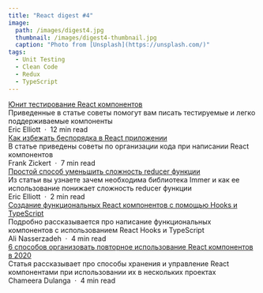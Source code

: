 ```yaml
---
title: "React digest #4"
image: 
  path: /images/digest4.jpg
  thumbnail: /images/digest4-thumbnail.jpg
  caption: "Photo from [Unsplash](https://unsplash.com/)"
tags:
  - Unit Testing
  - Clean Code
  - Redux
  - TypeScript
---
```


<div class="digest">
    <a href="https://medium.com/javascript-scene/unit-testing-react-components-aeda9a44aae2">Юнит тестирование React компонентов</a>
    <div class="digest-desc">Приведенные в статье советы помогут вам писать тестируемые и легко поддерживаемые компоненты</div> 
    <div class="digest-time">Eric Elliott &nbsp;&middot;&nbsp; 12 min read</div>
</div>

<div class="digest">
    <a href="https://codeburst.io/your-react-app-is-a-mess-before-you-even-know-it-6575d13f2e51">Как избежать беспорядка в React приложении</a>
    <div class="digest-desc">В статье приведены советы по организации кода при написании React компонентов</div> 
    <div class="digest-time">Frank Zickert &nbsp;&middot;&nbsp; 7 min read</div>
</div>

<div class="digest">
    <a href="https://medium.com/javascript-scene/one-cool-trick-to-simplify-reducer-functions-bbbffe488bb6">Простой способ уменьшить сложность reducer функции</a>
    <div class="digest-desc">Из статьи вы узнаете зачем необходима библиотека Immer и как ее использование понижает сложность reducer функции</div> 
    <div class="digest-time">Eric Elliott &nbsp;&middot;&nbsp; 2 min read</div>
</div>

<div class="digest">
    <a href="https://levelup.gitconnected.com/using-react-functional-components-with-hooks-in-typescript-6d61075edddc">Создание функциональных React компонентов с помощью Hooks и TypeScript</a>
    <div class="digest-desc">Подробно рассказывается про написание функциональных компонентов с использованием React Hooks и TypeScript</div> 
    <div class="digest-time">Ali Nasserzadeh &nbsp;&middot;&nbsp; 4 min read</div>
</div>

<div class="digest">
    <a href="https://blog.bitsrc.io/6-ways-to-share-and-reuse-react-components-6d80e2fd16cd">6 способов организовать повторное использование React компонентов в 2020</a>
    <div class="digest-desc">Статья рассказывает про способы хранения и управление React компонентами при использовании их в нескольких проектах</div> 
    <div class="digest-time">Chameera Dulanga &nbsp;&middot;&nbsp; 4 min read</div>
</div>